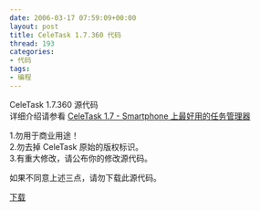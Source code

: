 ```yaml
---
date: 2006-03-17 07:59:09+00:00
layout: post
title: CeleTask 1.7.360 代码
thread: 193
categories:
- 代码
tags:
- 编程
---
```


CeleTask 1.7.360 源代码  
详细介绍请参看 [CeleTask 1.7 - Smartphone 上最好用的任务管理器](read.php?21)  
<!-- more -->  
  
1.勿用于商业用途！  
2.勿去掉 CeleTask 原始的版权标识。  
3.有重大修改，请公布你的修改源代码。  
  
如果不同意上述三点，请勿下载此源代码。  
  
  
[下载](/assets/CeleTask.1.7.360.Code.rar) 
